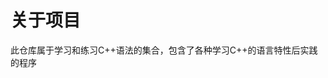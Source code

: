 # 关于项目

此仓库属于学习和练习C++语法的集合，包含了各种学习C++的语言特性后实践的程序

[手机通讯录系统]: https://github.com/ROBINwan999/RobinFirst-XXX/tree/main/ContactsSystem
[学生分数管理系统]: https://github.com/ROBINwan999/RobinFirst-XXX/tree/main/StudentMarkAnalysisSystem
